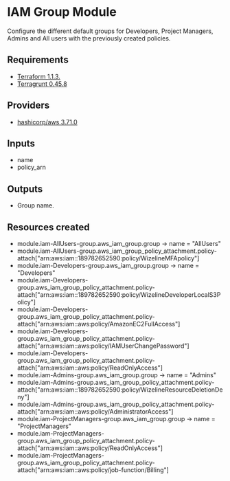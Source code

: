 # IAM Group Module

Configure the different default groups for Developers, Project Managers, Admins and All users with the previously created policies.

## Requirements

- [Terraform 1.1.3.](https://releases.hashicorp.com/terraform/1.1.3/)
- [Terragrunt 0.45.8](https://github.com/gruntwork-io/terragrunt/releases/tag/v0.45.8)

## Providers

- [hashicorp/aws 3.71.0](https://registry.terraform.io/providers/hashicorp/aws/3.71.0)

## Inputs

- name
- policy_arn

## Outputs

- Group name.

## Resources created

- module.iam-AllUsers-group.aws_iam_group.group -> name = "AllUsers"
- module.iam-AllUsers-group.aws_iam_group_policy_attachment.policy-attach["arn:aws:iam::189782652590:policy/WizelineMFApolicy"]
- module.iam-Developers-group.aws_iam_group.group -> name = "Developers"
- module.iam-Developers-group.aws_iam_group_policy_attachment.policy-attach["arn:aws:iam::189782652590:policy/WizelineDeveloperLocalS3Policy"]
- module.iam-Developers-group.aws_iam_group_policy_attachment.policy-attach["arn:aws:iam::aws:policy/AmazonEC2FullAccess"]
- module.iam-Developers-group.aws_iam_group_policy_attachment.policy-attach["arn:aws:iam::aws:policy/IAMUserChangePassword"]
- module.iam-Developers-group.aws_iam_group_policy_attachment.policy-attach["arn:aws:iam::aws:policy/ReadOnlyAccess"]
- module.iam-Admins-group.aws_iam_group.group -> name = "Admins"
- module.iam-Admins-group.aws_iam_group_policy_attachment.policy-attach["arn:aws:iam::189782652590:policy/WizelineResourceDeletionDeny"]
- module.iam-Admins-group.aws_iam_group_policy_attachment.policy-attach["arn:aws:iam::aws:policy/AdministratorAccess"]
- module.iam-ProjectManagers-group.aws_iam_group.group -> name = "ProjectManagers"
- module.iam-ProjectManagers-group.aws_iam_group_policy_attachment.policy-attach["arn:aws:iam::aws:policy/ReadOnlyAccess"]
- module.iam-ProjectManagers-group.aws_iam_group_policy_attachment.policy-attach["arn:aws:iam::aws:policy/job-function/Billing"]